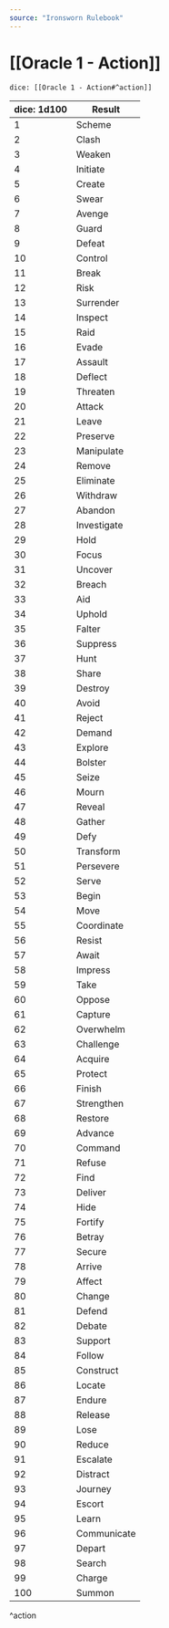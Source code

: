 ```yaml
---
source: "Ironsworn Rulebook"
---
```

# [[Oracle 1 - Action]]

`dice: [[Oracle 1 - Action#^action]]`

| dice: 1d100 | Result      |
| ----------- | ----------- |
| 1           | Scheme      |
| 2           | Clash       |
| 3           | Weaken      |
| 4           | Initiate    |
| 5           | Create      |
| 6           | Swear       |
| 7           | Avenge      |
| 8           | Guard       |
| 9           | Defeat      |
| 10          | Control     |
| 11          | Break       |
| 12          | Risk        |
| 13          | Surrender   |
| 14          | Inspect     |
| 15          | Raid        |
| 16          | Evade       |
| 17          | Assault     |
| 18          | Deflect     |
| 19          | Threaten    |
| 20          | Attack      |
| 21          | Leave       |
| 22          | Preserve    |
| 23          | Manipulate  |
| 24          | Remove      |
| 25          | Eliminate   |
| 26          | Withdraw    |
| 27          | Abandon     |
| 28          | Investigate |
| 29          | Hold        |
| 30          | Focus       |
| 31          | Uncover     |
| 32          | Breach      |
| 33          | Aid         |
| 34          | Uphold      |
| 35          | Falter      |
| 36          | Suppress    |
| 37          | Hunt        |
| 38          | Share       |
| 39          | Destroy     |
| 40          | Avoid       |
| 41          | Reject      |
| 42          | Demand      |
| 43          | Explore     |
| 44          | Bolster     |
| 45          | Seize       |
| 46          | Mourn       |
| 47          | Reveal      |
| 48          | Gather      |
| 49          | Defy        |
| 50          | Transform   |
| 51          | Persevere   |
| 52          | Serve       |
| 53          | Begin       |
| 54          | Move        |
| 55          | Coordinate  |
| 56          | Resist      |
| 57          | Await       |
| 58          | Impress     |
| 59          | Take        |
| 60          | Oppose      |
| 61          | Capture     |
| 62          | Overwhelm   |
| 63          | Challenge   |
| 64          | Acquire     |
| 65          | Protect     |
| 66          | Finish      |
| 67          | Strengthen  |
| 68          | Restore     |
| 69          | Advance     |
| 70          | Command     |
| 71          | Refuse      |
| 72          | Find        |
| 73          | Deliver     |
| 74          | Hide        |
| 75          | Fortify     |
| 76          | Betray      |
| 77          | Secure      |
| 78          | Arrive      |
| 79          | Affect      |
| 80          | Change      |
| 81          | Defend      |
| 82          | Debate      |
| 83          | Support     |
| 84          | Follow      |
| 85          | Construct   |
| 86          | Locate      |
| 87          | Endure      |
| 88          | Release     |
| 89          | Lose        |
| 90          | Reduce      |
| 91          | Escalate    |
| 92          | Distract    |
| 93          | Journey     |
| 94          | Escort      |
| 95          | Learn       |
| 96          | Communicate |
| 97          | Depart      |
| 98          | Search      |
| 99          | Charge      |
| 100         | Summon      |
^action

